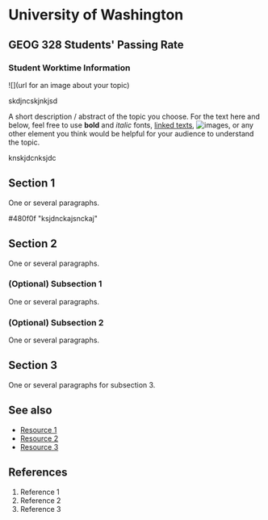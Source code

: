 # University of Washington
## GEOG 328 Students' Passing Rate
### Student Worktime Information


![](url for an image about your topic)

skdjncskjnkjsd

A short description / abstract of the topic you choose. For the text here and below, feel free to use **bold** and *italic* fonts, [linked texts](url),  ![images](url), or any other element you think would be helpful for your audience to understand the topic.

knskjdcnksjdc

## Section 1
One or several paragraphs.

#480f0f "ksjdnckajsnckaj"

## Section 2
One or several paragraphs.
### (Optional) Subsection 1
One or several paragraphs.
### (Optional) Subsection 2
One or several paragraphs.

## Section 3
One or several paragraphs for subsection 3.

## See also
- [Resource 1](url)
- [Resource 2](url)
- [Resource 3](url)

## References
1. Reference 1
2. Reference 2
3. Reference 3